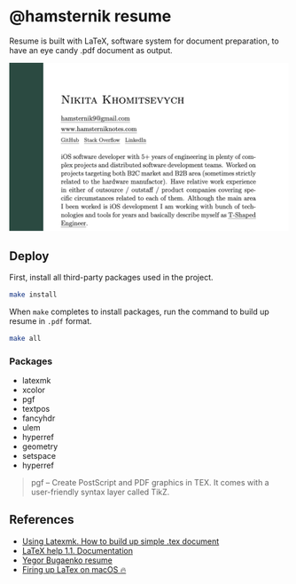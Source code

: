 # @hamsternik resume

Resume is built with LaTeX, software system for document preparation, to have an eye candy .pdf document as output.

![](img/1.0.0.png)

## Deploy

First, install all third-party packages used in the project.

```bash
make install
```

When `make` completes to install packages, run the command to build up resume in `.pdf` format.

```bash
make all
```

### Packages

- latexmk
- xcolor
- pgf
- textpos
- fancyhdr
- ulem
- hyperref
- geometry
- setspace
- hyperref

> pgf – Create PostScript and PDF graphics in TEX. It comes with a user-friendly syntax layer called TikZ.

## References

- [Using Latexmk. How to build up simple .tex document](https://mg.readthedocs.io/latexmk.html)
- [LaTeX help 1.1. Documentation](http://www.emerson.emory.edu/services/latex/latex_toc.html)
- [Yegor Bugaenko resume](https://github.com/yegor256/blog/blob/master/_latex/resume-boring.tex)
- [Firing up LaTex on macOS 🔥](https://gist.github.com/LucaCappelletti94/920186303d71c85e66e76ff989ea6b62)
